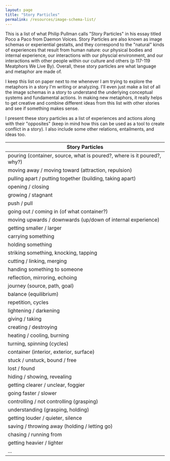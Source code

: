 ```yaml
---
layout: page
title: "Story Particles"
permalink: /resources/image-schema-list/
---
```

This is a list of what Philip Pullman calls "Story Particles" in his essay titled Poco a Paco from Daemon Voices. Story Particles are also known as image schemas or experiential gestalts, and they correspond to the "natural" kinds of experiences that result from human nature: our physical bodies and internal experience, our interactions with our physcial environment, and our interactions with other people within our culture and others (p 117-119 Meatphors We Live By). Overall, these story particles are what language and metaphor are made of.

I keep this list on paper next to me whenever I am trying to explore the metaphors in a story I'm writing or analyzing. I'll even just make a list of all the image schemas in a story to understand the underlying conceptual systems and fundamental actions. In making new metaphors, it really helps to get creative and combine different ideas from this list with other stories and see if something makes sense.

I present these story particles as a list of experiences and actions along with their "opposites" (keep in mind how this can be used as a tool to create conflict in a story). I also include some other relations, entailments, and ideas too.

<div class="fancy-table-wrap">
<table id="table-resources" class="fancy-table">
<thead>
  <tr>
    <th class="fancy-table-header">Story Particles</th>
  </tr>
</thead>
<tbody>

  <tr>
    <td class="fancy-table-body"> pouring (container, source, what is poured?, where is it poured?, why?) </td>
  </tr>

  <tr>
    <td class="fancy-table-body"> moving away / moving toward (attraction, repulsion) </td>
  </tr>

  <tr>
    <td class="fancy-table-body"> pulling apart / putting together (building, taking apart) </td>
  </tr>

  <tr>
    <td class="fancy-table-body"> opening / closing </td>
  </tr>

  <tr>
    <td class="fancy-table-body"> growing / stagnant </td>
  </tr>

  <tr>
    <td class="fancy-table-body"> push / pull </td>
  </tr>

  <tr>
    <td class="fancy-table-body"> going out / coming in (of what container?) </td>
  </tr>

  <tr>
    <td class="fancy-table-body"> moving upwards / downwards (up/down of internal experience) </td>
  </tr>

  <tr>
    <td class="fancy-table-body"> getting smaller / larger </td>
  </tr>

  <tr>
    <td class="fancy-table-body"> carrying something </td>
  </tr>

  <tr>
    <td class="fancy-table-body"> holding something </td>
  </tr>

  <tr>
    <td class="fancy-table-body"> striking something, knocking, tapping </td>
  </tr>

  <tr>
    <td class="fancy-table-body"> cutting / linking, merging </td>
  </tr>

  <tr>
    <td class="fancy-table-body"> handing something to someone </td>
  </tr>

  <tr>
    <td class="fancy-table-body"> reflection, mirroring, echoing </td>
  </tr>

  <tr>
    <td class="fancy-table-body"> journey (source, path, goal) </td>
  </tr>

  <tr>
    <td class="fancy-table-body"> balance (equilibrium) </td>
  </tr>

  <tr>
    <td class="fancy-table-body"> repetition, cycles </td>
  </tr>

  <tr>
    <td class="fancy-table-body"> lightening / darkening </td>
  </tr>

  <tr>
    <td class="fancy-table-body"> giving / taking </td>
  </tr>

  <tr>
    <td class="fancy-table-body"> creating / destroying </td>
  </tr>

  <tr>
    <td class="fancy-table-body"> heating / cooling, burning </td>
  </tr>

  <tr>
    <td class="fancy-table-body"> turning, spinning (cycles) </td>
  </tr>

  <tr>
    <td class="fancy-table-body"> container (interior, exterior, surface) </td>
  </tr>

  <tr>
    <td class="fancy-table-body"> stuck / unstuck, bound / free </td>
  </tr>

  <tr>
    <td class="fancy-table-body"> lost / found </td>
  </tr>

  <tr>
    <td class="fancy-table-body"> hiding / showing, revealing </td>
  </tr>

  <tr>
    <td class="fancy-table-body"> getting clearer / unclear, foggier </td>
  </tr>

  <tr>
    <td class="fancy-table-body"> going faster / slower </td>
  </tr>

  <tr>
    <td class="fancy-table-body"> controlling / not controlling (grasping) </td>
  </tr>

  <tr>
    <td class="fancy-table-body"> understanding (grasping, holding) </td>
  </tr>

  <tr>
    <td class="fancy-table-body"> getting louder / quieter, silence </td>
  </tr>

  <tr>
    <td class="fancy-table-body"> saving / throwing away (holding / letting go) </td>
  </tr>

  <tr>
    <td class="fancy-table-body"> chasing / running from </td>
  </tr>

  <tr>
    <td class="fancy-table-body"> getting heavier / lighter </td>
  </tr>

  <tr>
    <td class="fancy-table-body"> ... </td>
  </tr>

</tbody>
</table>
</div>

<!-- Table sort function from https://www.tablesgenerator.com/html_tables#  -->
<script charset="utf-8">
var FancyTableSort=window.FancyTableSort||function(n){"use strict";function r(n){return n?n.length:0}function t(n,t,e,o=0){for(e=r(n);o<e;++o)t(n[o],o)}function e(n){return n.split("").reverse().join("")}function o(n){var e=n[0];return t(n,function(n){for(;!n.startsWith(e);)e=e.substring(0,r(e)-1)}),r(e)}function u(n,r,e=[]){return t(n,function(n){r(n)&&e.push(n)}),e}var a=parseFloat;function i(n,r){return function(t){var e="";return t.replace(n,function(n,t,o){return e=t.replace(r,"")+"."+(o||"").substring(1)}),a(e)}}var s=i(/^(?:\s*)([+-]?(?:\d+)(?:,\d{3})*)(\.\d*)?$/g,/,/g),c=i(/^(?:\s*)([+-]?(?:\d+)(?:\.\d{3})*)(,\d*)?$/g,/\./g);function f(n){var t=a(n);return!isNaN(t)&&r(""+t)+1>=r(n)?t:NaN}function d(n){var e=[],o=n;return t([f,s,c],function(u){var a=[],i=[];t(n,function(n,r){r=u(n),a.push(r),r||i.push(n)}),r(i)<r(o)&&(o=i,e=a)}),r(u(o,function(n){return n==o[0]}))==r(o)?e:[]}function v(n){if("TABLE"==n.nodeName){for(var a=function(r){var e,o,u=[],a=[];return function n(r,e){e(r),t(r.childNodes,function(r){n(r,e)})}(n,function(n){"TR"==(o=n.nodeName)?(e=[],u.push(e),a.push(n)):"TD"!=o&&"TH"!=o||e.push(n)}),[u,a]}(),i=a[0],s=a[1],c=r(i),f=c>1&&r(i[0])<r(i[1])?1:0,v=f+1,p=i[f],h=r(p),l=[],g=[],N=[],m=v;m<c;++m){for(var T=0;T<h;++T){r(g)<h&&g.push([]);var C=i[m][T],L=C.textContent||C.innerText||"";g[T].push(L.trim())}N.push(m-v)}t(p,function(n,t){l[t]=0;var a=n.classList;a.add("fancy-table-sort-header"),n.addEventListener("click",function(){var n=l[t];!function(){for(var n=0;n<h;++n){var r=p[n].classList;r.remove("fancy-table-sort-asc"),r.remove("fancy-table-sort-desc"),l[n]=0}}(),(n=1==n?-1:+!n)&&a.add(n>0?"fancy-table-sort-asc":"fancy-table-sort-desc"),l[t]=n;var i,f=g[t],m=function(r,t){return n*f[r].localeCompare(f[t])||n*(r-t)},T=function(n){var t=d(n);if(!r(t)){var u=o(n),a=o(n.map(e));t=d(n.map(function(n){return n.substring(u,r(n)-a)}))}return t}(f);(r(T)||r(T=r(u(i=f.map(Date.parse),isNaN))?[]:i))&&(m=function(r,t){var e=T[r],o=T[t],u=isNaN(e),a=isNaN(o);return u&&a?0:u?-n:a?n:e>o?n:e<o?-n:n*(r-t)});var C,L=N.slice();L.sort(m);for(var E=v;E<c;++E)(C=s[E].parentNode).removeChild(s[E]);for(E=v;E<c;++E)C.appendChild(s[v+L[E-v]])})})}}n.addEventListener("DOMContentLoaded",function(){for(var t=n.getElementsByClassName("fancy-table"),e=0;e<r(t);++e)try{v(t[e])}catch(n){}})}(document)
</script>
